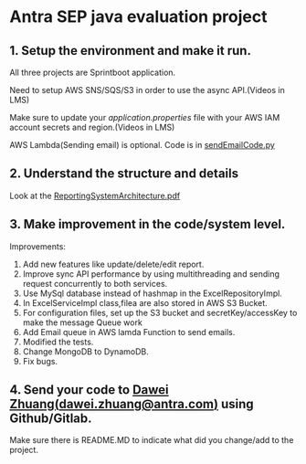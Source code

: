 # Antra SEP java evaluation project
## 1. Setup the environment and make it run.
 All three projects are Sprintboot application.<br>

 Need to setup AWS SNS/SQS/S3 in order to use the async API.(Videos in LMS)<br>

 Make sure to update your <i>application.properties</i> file with your AWS IAM account secrets and region.(Videos in LMS)

 AWS Lambda(Sending email) is optional. Code is in [sendEmailCode.py](./lambda/sendEmailCode.py)

## 2. Understand the structure and details
Look at the [ReportingSystemArchitecture.pdf](./ReportingSystemArchitecture.pdf)

## 3. Make improvement in the code/system level.
Improvements:
1. Add new features like update/delete/edit report.
2. Improve sync API performance by using multithreading and sending request concurrently to both services. 
3. Use MySql database instead of hashmap in the ExcelRepositoryImpl.
4. In ExcelServiceImpl class,filea are also stored in AWS S3 Bucket.
5. For configuration files, set up the S3 bucket and secretKey/accessKey to make the message Queue work
6. Add Email queue in AWS lamda Function to send emails.
7. Modified the tests.
8. Change MongoDB to DynamoDB. 
9. Fix bugs. 


## 4. Send your code to [Dawei Zhuang(dawei.zhuang@antra.com)](dawei.zhuang@antra.com) using Github/Gitlab. 
Make sure there is README.MD to indicate what did you change/add to the project.
